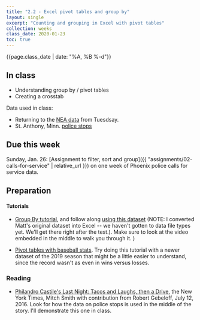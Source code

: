 ```yaml
---
title: "2.2 - Excel pivot tables and group by"
layout: single
excerpt: "Counting and grouping in Excel with pivot tables"
collection: weeks
class_date: 2020-01-23
toc: true
---
```


{{page.class_date | date: "%A, %B %-d"}}

## In class

* Understanding group by / pivot tables
* Creating a crosstab

Data used in class:
* Returning to the [NEA data]({{site.cdocs}}/assets/data/xlexamples/nea_grants.xlsx) from Tuesdsay.
* St. Anthony, Minn. [police stops]( {{site.cdocs}}/assets/data/xlexamples/saintanthony_police.xlsx)


## Due this week

Sunday, Jan. 26: [Assignment to filter, sort and group]({{ "assignments/02-calls-for-service" | relative_url }}) on one week of Phoenix police calls for service data.

<!--
Put Google doc here if I want to have them test themselves on tidy data.
-->

## Preparation

#### Tutorials

* [Group By tutorial](https://github.com/datajtext/DataJournalismTextbook/blob/master/Modules/GroupBy/group_by_with_excel.md), and follow along [using this dataset]({{site.cdocs}}/assets/data/xlexamples/mountainlions.xlsx) (NOTE: I converted Matt's original dataset into Excel -- we haven't gotten to data file types yet. We'll get there right after the test.). Make sure to look at the video embedded in the middle to walk you through it. )

* [Pivot tables with baseball stats]({{site.cdocs}}/excel/practice/12-excel-baseball). Try doing this tutorial with a newer dataset of the 2019 season that might be a little easier to understand, since the record wasn't as even in wins versus losses.

### Reading

* [Philandro Castile's Last Night: Tacos and Laughs, then a Drive](https://www.nytimes.com/2016/07/13/us/philando-castile-minnesota-police-shooting.html),  the New York Times, Mitch Smith with contribution from Robert Gebeloff, July 12, 2016. Look for how the data on police stops is used in the middle of the story. I'll demonstrate this one in class.

